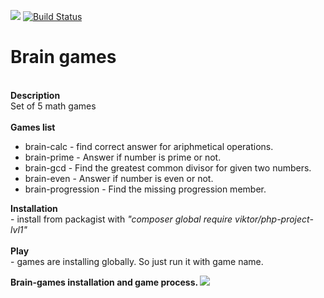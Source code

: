 <a href="https://codeclimate.com/github/vitek-mo/php-project-lvl1/maintainability"><img src="https://api.codeclimate.com/v1/badges/4183019995f4d16ee7f0/maintainability" /></a>
[![Build Status](https://travis-ci.org/vitek-mo/php-project-lvl1.svg?branch=master)](https://travis-ci.org/vitek-mo/php-project-lvl1)
# Brain games
<!--
php-project-lvl1
Start 11.10.2019
Viktor Moisseyenko
vitek.mo@gmail.com
-->

<br><b>Description</b>
<br>Set of 5 math games
<br>
<br><b>Games list</b>
<ul>
  <li>brain-calc - find correct answer for ariphmetical operations.
  <li>brain-prime - Answer if number is prime or not.
  <li>brain-gcd - Find the greatest common divisor for given two numbers.
  <li>brain-even - Answer if number is even or not.
  <li>brain-progression - Find the missing progression member.
</ul>

<b>Installation</b>
<br> - install from packagist with <i>"composer global require viktor/php-project-lvl1"</i>
<br>
<br><b>Play</b>
<br> - games are installing globally. So just run it with game name.

<b> Brain-games installation and game process. </b>
<a href="https://asciinema.org/a/SilcFXbKVr8hFfEJgA3jyhVj3" target="_blank"><img src="https://asciinema.org/a/SilcFXbKVr8hFfEJgA3jyhVj3.svg" /></a>
